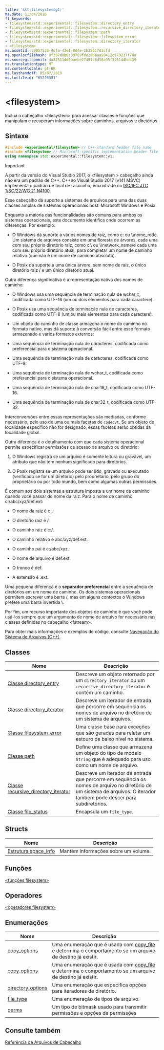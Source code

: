```yaml
---
title: '&lt;filesystem&gt;'
ms.date: 11/04/2016
f1_keywords:
- filesystem/std::experimental::filesystem::directory_entry
- filesystem/std::experimental::filesystem::recursive_directory_iterator
- filesystem/std::experimental::filesystem::path
- filesystem/std::experimental::filesystem::filesystem_error
- filesystem/std::experimental::filesystem::directory_iterator
- <filesystem>
ms.assetid: 5005753b-46fa-43e1-8d4e-1b38617d3cfd
ms.openlocfilehash: 0f397d8b0c39769fde20b6aa50412c979237f70a
ms.sourcegitcommit: da32511dd5baebe27451c0458a95f345144bd439
ms.translationtype: MT
ms.contentlocale: pt-BR
ms.lasthandoff: 05/07/2019
ms.locfileid: "65220381"
---
```

# <a name="ltfilesystemgt"></a>&lt;filesystem&gt;

Inclua o cabeçalho &lt;filesystem> para acessar classes e funções que manipulam e recuperam informações sobre caminhos, arquivos e diretórios.

## <a name="syntax"></a>Sintaxe

```cpp
#include <experimental/filesystem> // C++-standard header file name
#include <filesystem> // Microsoft-specific implementation header file name
using namespace std::experimental::filesystem::v1;
```

> [!IMPORTANT]
> A partir da versão do Visual Studio 2017, o \<filesystem > cabeçalho ainda não era um padrão de C++. C++no Visual Studio 2017 (v141 MSVC) implementa o padrão de final de rascunho, encontrado no [ISO/IEC JTC 1/SC/22/WG 21 N4100](http://www.open-std.org/jtc1/sc22/wg21/docs/papers/2014/n4100.pdf).

Esse cabeçalho dá suporte a sistemas de arquivos para uma das duas classes amplas de sistemas operacionais host: Microsoft Windows e Posix.

Enquanto a maioria das funcionalidades são comuns para ambos os sistemas operacionais, este documento identifica onde ocorrem as diferenças. Por exemplo:

- O Windows dá suporte a vários nomes de raiz, como c: ou \\\nome_rede. Um sistema de arquivos consiste em uma floresta de árvores, cada uma com seu próprio diretório raiz, como c:\ ou \\\network_name\\e cada uma com seu próprio diretório atual, para completar um nome de caminho relativo (que não é um nome de caminho absoluto).

- O Posix dá suporte a uma única árvore, sem nome de raiz, o único diretório raiz / e um único diretório atual.

Outra diferença significativa é a representação nativa dos nomes de caminho:

- O Windows usa uma sequência de terminação nula de wchar_t, codificada como UTF-16 (um ou dois elementos para cada caractere).

- O Posix usa uma sequência de terminação nula de caracteres, codificada como UTF-8 (um ou mais elementos para cada caractere).

- Um objeto do caminho de classe armazena o nome do caminho no formato nativo, mas dá suporte à conversão fácil entre esse formato armazenado e vários formatos externos:

- Uma sequência de terminação nula de caracteres, codificada como preferencial para o sistema operacional.

- Uma sequência de terminação nula de caracteres, codificada como UTF-8.

- Uma sequência de terminação nula de wchar_t, codificada como preferencial para o sistema operacional.

- Uma sequência de terminação nula de char16_t, codificada como UTF-16.

- Uma sequência de terminação nula de char32_t, codificada como UTF-32.

Interconversões entre essas representações são mediadas, conforme necessário, pelo uso de uma ou mais facetas de `codecvt`. Se um objeto de localidade específico não for designado, essas facetas serão obtidas da localidade global.

Outra diferença é o detalhamento com que cada sistema operacional permite especificar permissões de acesso de arquivo ou diretório:

1. O Windows registra se um arquivo é somente leitura ou gravável, um atributo que não tem nenhum significado para diretórios.

1. O Posix registra se um arquivo pode ser lido, gravado ou executado (verificado se for um diretório) pelo proprietário, pelo grupo do proprietário ou por todo mundo, bem como algumas outras permissões.

É comum aos dois sistemas a estrutura imposta a um nome de caminho quando você passar do nome da raiz. Para o nome de caminho c:/abc/xyz/def.ext:

- O nome da raiz é c:.

- O diretório raiz é /.

- O caminho raiz é c:/.

- O caminho relativo é abc/xyz/def.ext.

- O caminho pai é c:/abc/xyz.

- O nome de arquivo é def.ext.

- O tronco é def.

- A extensão é .ext.

Uma pequena diferença é o **separador preferencial** entre a sequência de diretórios em um nome de caminho. Os dois sistemas operacionais permitem escrever uma barra /, mas em alguns contextos o Windows prefere uma barra invertida \\.

Por fim, um recurso importante dos objetos de caminho é que você pode usá-los sempre que um argumento de nome de arquivo for necessário nas classes definidas no cabeçalho \<fstream>.

Para obter mais informações e exemplos de código, consulte [Navegação do Sistema de Arquivos (C++)](../standard-library/file-system-navigation.md).

## <a name="classes"></a>Classes

|Nome|Descrição|
|----------|-----------------|
|[Classe directory_entry](../standard-library/directory-entry-class.md)|Descreve um objeto retornado por um `directory_iterator` ou um `recursive_directory_iterator` e contém um caminho.|
|[Classe directory_iterator](../standard-library/directory-iterator-class.md)|Descreve um iterador de entrada que percorre em sequência os nomes de arquivo no diretório de um sistema de arquivos.|
|[Classe filesystem_error](../standard-library/filesystem-error-class.md)|Uma classe base para exceções que são geradas para relatar um estouro de baixo nível no sistema.|
|[Classe path](../standard-library/path-class.md)|Define uma classe que armazena um objeto do tipo de modelo `String` que é adequado para uso como um nome de arquivo.|
|[Classe recursive_directory_iterator](../standard-library/recursive-directory-iterator-class.md)|Descreve um iterador de entrada que percorre em sequência os nomes de arquivo no diretório de um sistema de arquivos. O iterador também pode descer para subdiretórios.|
|[Classe file_status](../standard-library/file-status-class.md)|Encapsula um `file_type`.|

## <a name="structs"></a>Structs

|Nome|Descrição|
|----------|-----------------|
|[Estrutura space_info](../standard-library/space-info-structure.md)|Mantém informações sobre um volume.|

## <a name="functions"></a>Funções

[\<funções filesystem>](../standard-library/filesystem-functions.md)

## <a name="operators"></a>Operadores

[\<operadores filesystem>](../standard-library/filesystem-operators.md)

## <a name="enumerations"></a>Enumerações

|Nome|Descrição|
|----------|-----------------|
|[copy_options](../standard-library/filesystem-enumerations.md#copy_options)|Uma enumeração que é usada com [copy_file](../standard-library/filesystem-functions.md#copy_file) e determina o comportamento se um arquivo de destino já existir.|
|[copy_options](../standard-library/filesystem-enumerations.md#copy_options)|Uma enumeração que é usada com [copy_file](../standard-library/filesystem-functions.md#copy_file) e determina o comportamento se um arquivo de destino já existir.|
|[directory_options](../standard-library/filesystem-enumerations.md#directory_options)|Uma enumeração que especifica opções para iteradores de diretório.|
|[file_type](../standard-library/filesystem-enumerations.md#file_type)|Uma enumeração de tipos de arquivo.|
|[perms](../standard-library/filesystem-enumerations.md#perms)|Um tipo de bitmask usado para transmitir permissões e opções de permissões|

## <a name="see-also"></a>Consulte também

[Referência de Arquivos de Cabeçalho](../standard-library/cpp-standard-library-header-files.md)<br/>

